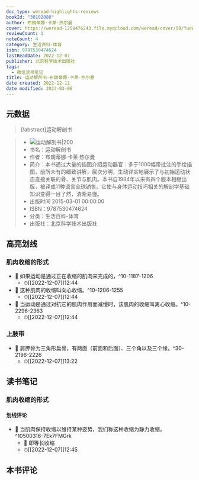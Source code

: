 ```yaml
---
doc_type: weread-highlights-reviews
bookId: "30182088"
author: 布朗蒂娜·卡莱·热尔曼
cover: https://weread-1258476243.file.myqcloud.com/weread/cover/50/YueWen_30182088/t7_YueWen_30182088.jpg
reviewCount: 1
noteCount: 4
category: 生活百科-体育
isbn: 9787530474624
lastReadDate: 2022-12-07
publisher: 北京科学技术出版社
tags:
  - 微信读书笔记
title: 运动解剖书-布朗蒂娜·卡莱·热尔曼
date created: 2022-12-11
date modified: 2023-03-08
---
```


## 元数据

>[!abstract]运动解剖书

> - ![运动解剖书|200](https://weread-1258476243.file.myqcloud.com/weread/cover/50/YueWen_30182088/t7_YueWen_30182088.jpg)
> - 书名：运动解剖书
> - 作者：布朗蒂娜·卡莱·热尔曼
> - 简介：本书通过大量的插图介绍运动器官：多于1000幅带批注的手绘插图，前所未有的细致讲解，层次分明，生动详实地展示了与初始运动状态直接关联的骨、关节与肌肉。本书自1984年以来有四个版本相继出版，被译成11种语言全球销售。它使与身体运动技巧相关的解剖学基础知识变得一目了然，清晰易懂。
> - 出版时间 2015-03-01 00:00:00
> - ISBN：9787530474624
> - 分类：生活百科-体育
> - 出版社：北京科学技术出版社

## 高亮划线

### 肌肉收缩的形式

- 📌 如果运动是通过正在收缩的肌肉来完成的，^10-1187-1206
	- ⏱[[2022-12-07]]12:44
- 📌 这种肌肉的收缩叫向心收缩。^10-1206-1255
	- ⏱[[2022-12-07]]12:44
- 📌 当运动是通过对抗它的肌肉作用而减慢时，该肌肉的收缩叫离心收缩。^10-2296-2363
	- ⏱[[2022-12-07]]12:44

### 上肢带

- 📌 肩胛骨为三角形扁骨，有两面（前面和后面）、三个角以及三个缘。^30-2196-2226
	- ⏱[[2022-12-07]]13:22

## 读书笔记

### 肌肉收缩的形式

#### 划线评论

- 📌 当肌肉保持收缩以维持某种姿势，我们称这种收缩为静力收缩。^10500316-7Ek7FMGrk
	- 💭 即等长收缩
	- ⏱[[2022-12-07]]12:45

## 本书评论
